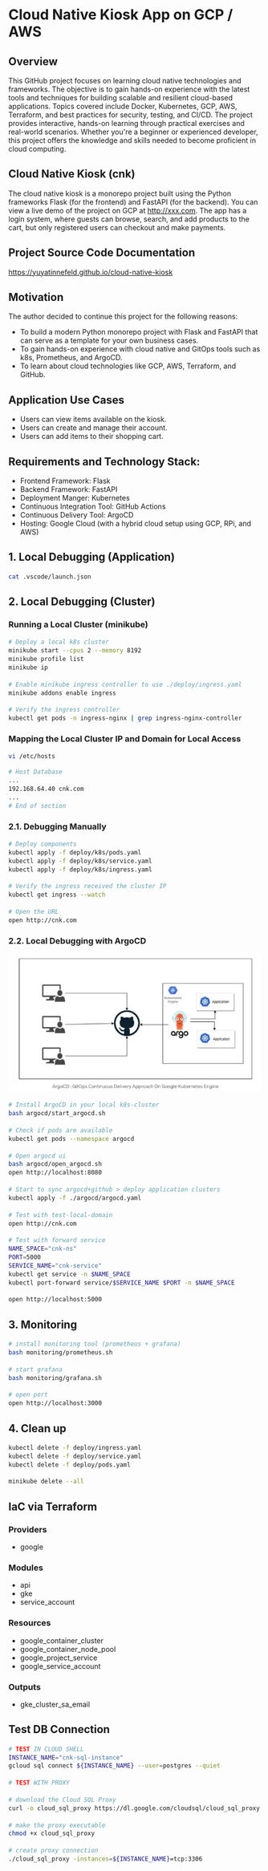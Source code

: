 # Cloud Native Kiosk App on GCP / AWS

## Overview
This GitHub project focuses on learning cloud native technologies and frameworks. The objective is to gain hands-on experience with the latest tools and techniques for building scalable and resilient cloud-based applications. Topics covered include Docker, Kubernetes, GCP, AWS, Terraform, and best practices for security, testing, and CI/CD. The project provides interactive, hands-on learning through practical exercises and real-world scenarios. Whether you're a beginner or experienced developer, this project offers the knowledge and skills needed to become proficient in cloud computing.

## Cloud Native Kiosk (cnk)
The cloud native kiosk is a monorepo project built using the Python frameworks Flask (for the frontend) and FastAPI (for the backend). You can view a live demo of the project on GCP at http://xxx.com. The app has a login system, where guests can browse, search, and add products to the cart, but only registered users can checkout and make payments.

## Project Source Code Documentation
https://yuyatinnefeld.github.io/cloud-native-kiosk


## Motivation
The author decided to continue this project for the following reasons:
- To build a modern Python monorepo project with Flask and FastAPI that can serve as a template for your own business cases.
- To gain hands-on experience with cloud native and GitOps tools such as k8s, Prometheus, and ArgoCD.
- To learn about cloud technologies like GCP, AWS, Terraform, and GitHub.

## Application Use Cases
- Users can view items available on the kiosk.
- Users can create and manage their account.
- Users can add items to their shopping cart.

## Requirements and Technology Stack:
- Frontend Framework: Flask
- Backend Framework: FastAPI
- Deployment Manger: Kubernetes
- Continuous Integration Tool: GitHub Actions
- Continuous Delivery Tool: ArgoCD
- Hosting: Google Cloud (with a hybrid cloud setup using GCP, RPi, and AWS)

## 1. Local Debugging (Application)
```bash
cat .vscode/launch.json
```

## 2. Local Debugging (Cluster)

### Running a Local Cluster (minikube)
```bash
# Deploy a local k8s cluster
minikube start --cpus 2 --memory 8192
minikube profile list
minikube ip

# Enable minikube ingress controller to use ./deploy/ingress.yaml
minikube addons enable ingress

# Verify the ingress controller
kubectl get pods -n ingress-nginx | grep ingress-nginx-controller
```

### Mapping the Local Cluster IP and Domain for Local Access
```bash
vi /etc/hosts
```

```bash
# Host Database
...
192.168.64.40 cnk.com
...
# End of section
```

### 2.1. Debugging Manually
```bash
# Deploy components
kubectl apply -f deploy/k8s/pods.yaml
kubectl apply -f deploy/k8s/service.yaml
kubectl apply -f deploy/k8s/ingress.yaml

# Verify the ingress received the cluster IP
kubectl get ingress --watch

# Open the URL
open http://cnk.com
```

### 2.2. Local Debugging with ArgoCD
![Screenshot](/img/argocd_concept.png)


```bash
# Install ArgoCD in your local k8s-cluster
bash argocd/start_argocd.sh

# Check if pods are available
kubectl get pods --namespace argocd

# Open argocd ui
bash argocd/open_argocd.sh
open http://localhost:8080

# Start to sync argocd+github > deploy application clusters
kubectl apply -f ./argocd/argocd.yaml

# Test with test-local-domain
open http://cnk.com

# Test with forward service
NAME_SPACE="cnk-ns"
PORT=5000
SERVICE_NAME="cnk-service"
kubectl get service -n $NAME_SPACE
kubectl port-forward service/$SERVICE_NAME $PORT -n $NAME_SPACE

open http://localhost:5000
```

## 3. Monitoring
```bash
# install monitoring tool (prometheus + grafana)
bash monitoring/prometheus.sh

# start grafana
bash monitoring/grafana.sh

# open port
open http://localhost:3000
```

## 4. Clean up
```bash
kubectl delete -f deploy/ingress.yaml
kubectl delete -f deploy/service.yaml
kubectl delete -f deploy/pods.yaml

minikube delete --all
```


## IaC via Terraform

### Providers
- google

### Modules
- api
- gke
- service_account

### Resources
- google_container_cluster
- google_container_node_pool
- google_project_service
- google_service_account

### Outputs
- gke_cluster_sa_email

## Test DB Connection

```bash
# TEST IN CLOUD SHELL
INSTANCE_NAME="cnk-sql-instance"
gcloud sql connect ${INSTANCE_NAME} --user=postgres --quiet

# TEST WITH PROXY

# download the Cloud SQL Proxy
curl -o cloud_sql_proxy https://dl.google.com/cloudsql/cloud_sql_proxy.darwin.amd64

# make the proxy executable
chmod +x cloud_sql_proxy

# create proxy connection
./cloud_sql_proxy -instances=${INSTANCE_NAME}=tcp:3306

```
